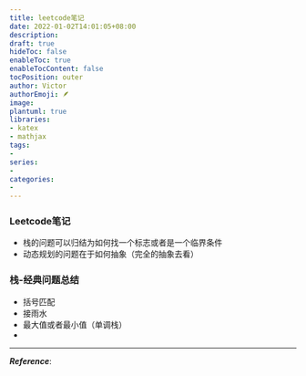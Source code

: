 ```yaml
---
title: leetcode笔记
date: 2022-01-02T14:01:05+08:00
description:
draft: true
hideToc: false
enableToc: true
enableTocContent: false
tocPosition: outer
author: Victor
authorEmoji: 🪶
image:
plantuml: true
libraries:
- katex
- mathjax
tags:
-
series:
-
categories:
-
---
```






### Leetcode笔记



- 栈的问题可以归结为如何找一个标志或者是一个临界条件
- 动态规划的问题在于如何抽象（完全的抽象去看）







### 栈-经典问题总结

- 括号匹配
- 接雨水
- 最大值或者最小值（单调栈）
- 













---

***Reference***:

